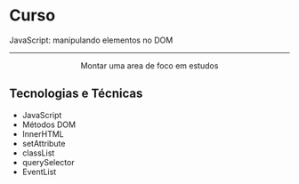 # Curso 
JavaScript: manipulando elementos no DOM
<hr>
<p align="center">Montar uma area de foco em estudos</p>

## Tecnologias e Técnicas
* JavaScript
* Métodos DOM
* InnerHTML 
* setAttribute 
* classList 
* querySelector 
* EventList
